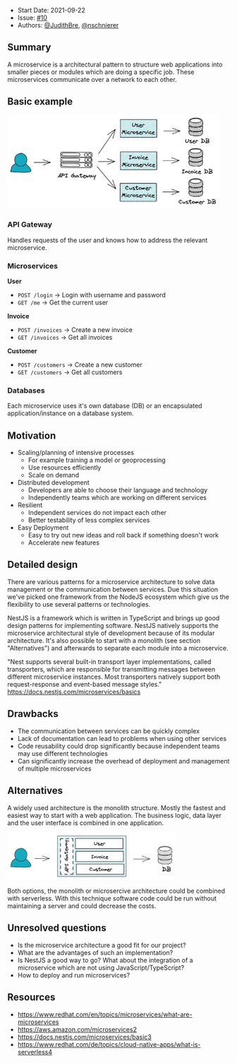 - Start Date: 2021-09-22
- Issue: [#10](https://github.com/Geosoft2/geosoft2-2021/issues/10)
- Authors: [@JudithBre](http://github.com/JudithBre/), [@nschnierer](http://github.com/nschnierer/)

## Summary

A microservice is a architectural pattern to structure web applications into smaller pieces or modules which are doing a specific job. These microservices communicate over a network to each other.

## Basic example

<img src="./basic-example.png" width="480px">

### API Gateway

Handles requests of the user and knows how to address the relevant microservice.

### Microservices

**User**

- `POST /login` -> Login with username and password
- `GET /me` -> Get the current user

**Invoice**

- `POST /invoices` -> Create a new invoice
- `GET /invoices` -> Get all invoices

**Customer**

- `POST /customers` -> Create a new customer
- `GET /customers` -> Get all customers

### Databases

Each microservice uses it's own database (DB) or an encapsulated application/instance on a database system.

## Motivation

- Scaling/planning of intensive processes
  - For example training a model or geoprocessing
  - Use resources efficiently
  - Scale on demand
- Distributed development
  - Developers are able to choose their language and technology
  - Independently teams which are working on different services
- Resilient
  - Independent services do not impact each other
  - Better testability of less complex services
- Easy Deployment
  - Easy to try out new ideas and roll back if something doesn't work
  - Accelerate new features

## Detailed design

There are various patterns for a microservice architecture to solve data management or the communication between services. Due this situation we've picked one framework from the NodeJS ecosystem which give us the flexibility to use several patterns or technologies.

NestJS is a framework which is written in TypeScript and brings up good design patterns for implementing software. NestJS natively supports the microservice architectural style of development because of its modular architecture. It's also possible to start with a monolith (see section "Alternatives") and afterwards to separate each module into a microservice.

"Nest supports several built-in transport layer implementations, called transporters, which are responsible for transmitting messages between different microservice instances. Most transporters natively support both request-response and event-based message styles." https://docs.nestjs.com/microservices/basics

## Drawbacks

- The communication between services can be quickly complex
- Lack of documentation can lead to problems when using other services
- Code reusability could drop significantly because independent teams may use different technologies
- Can significantly increase the overhead of deployment and management of multiple microservices

## Alternatives
A widely used architecture is the monolith structure. Mostly the fastest and easiest way to start with a web application. The business logic, data layer and the user interface is combined in one application.

<img src="./monolith-example.png" width="380px">

Both options, the monolith or microsercive architecture could be combined with serverless. With this technique software code could be run without maintaining a server and could decrease the costs.

## Unresolved questions

- Is the microservice architecture a good fit for our project?
- What are the advantages of such an implementation?
- Is NestJS a good way to go? What about the integration of a microservice which are not using JavaScript/TypeScript?
- How to deploy and run microservices?

## Resources

- https://www.redhat.com/en/topics/microservices/what-are-microservices
- https://aws.amazon.com/microservices2
- https://docs.nestjs.com/microservices/basic3
- https://www.redhat.com/de/topics/cloud-native-apps/what-is-serverless4